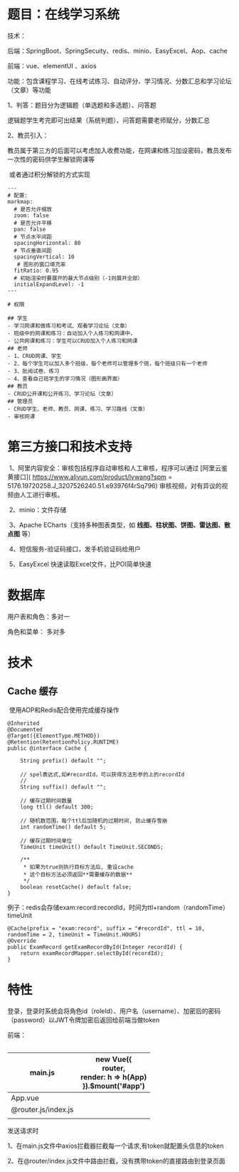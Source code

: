 



# 题目：在线学习系统

技术：

后端：SpringBoot、SpringSecuity、redis、minio、EasyExcel、Aop、cache

前端：vue、elementUI 、axios

功能：包含课程学习、在线考试练习、自动评分、学习情况、分数汇总和学习论坛（文章）等功能

1、判答：题目分为逻辑题（单选题和多选题）、问答题

​	逻辑题学生考完即可出结果（系统判题）、问答题需要老师赋分，分数汇总

2、教员引入：

​	教员属于第三方的后面可以考虑加入收费功能，在网课和练习加设密码，教员发布一次性的密码供学生解锁网课等

​	或者通过积分解锁的方式实现

```markmap
---
# 配置:
markmap:
  # 是否允许缩放
  zoom: false
  # 是否允许平移
  pan: false
  # 节点水平间距
  spacingHorizontal: 80
  # 节点垂直间距
  spacingVertical: 10
   # 图形的窗口填充率
  fitRatio: 0.95
  # 初始渲染时要展开的最大节点级别（-1则展开全部）
  initialExpandLevel: -1
---

# 权限

## 学生
- 学习网课和做练习和考试、观看学习论坛（文章）
- 班级中的网课和练习：自动加入个人练习和网课中，
- 公共网课和练习：学生可以CRUD加入个人练习和网课
## 老师
- 1、CRUD网课、学生
- 2、每个学生可以加入多个班级，每个老师可以管理多个班，每个班级只有一个老师
- 3、批阅试卷、练习
- 4、查看自己班学生的学习情况（图形画界面）
## 教员
- CRUD公开课和公开练习、学习论坛（文章）
## 管理员
- CRUD学生、老师、教员、网课、练习、学习路线（文章）
- 审核网课
```



# 第三方接口和技术支持



​	1、阿里内容安全：审核包括程序自动审核和人工审核，程序可以通过 [阿里云鉴黄接口]( https://www.aliyun.com/product/lvwang?spm = 5176.19720258.J_3207526240.51.e93976f4rSq796) 审核视频，对有异议的视频由人工进行审核。

​	2、minio：文件存储

​    3、Apache ECharts（支持多种图表类型，如 **线图、柱状图、饼图、雷达图、散点图** 等）

​    4、短信服务-验证码接口，发手机验证码给用户

​	5、EasyExcel 快速读取Excel文件，比POI简单快速







# 数据库

用户表和角色：多对一

角色和菜单： 多对多





# 技术

## Cache 缓存

​	使用AOP和Redis配合使用完成缓存操作

```
@Inherited
@Documented
@Target({ElementType.METHOD})
@Retention(RetentionPolicy.RUNTIME)
public @interface Cache {

    String prefix() default "";

    // spel表达式,如#recordId，可以获得方法形参的上的recordId
    //
    String suffix() default "";

    // 缓存过期时间数量
    long ttl() default 300;

    // 随机数范围，每个ttl后加随机的过期时间, 防止缓存雪崩
    int randomTime() default 5;

    // 缓存过期时间单位
    TimeUnit timeUnit() default TimeUnit.SECONDS;

    /**
     * 如果为true则执行目标方法后, 重设cache
     * 这个目标方法必须返回**需要缓存的数据**
     */
    boolean resetCache() default false;
}
```

例子：redis会存储exam:record:recordId，时间为ttl+random（randomTime）   timeUnit

```
@Cache(prefix = "exam:record", suffix = "#recordId", ttl = 10, randomTime = 2, timeUnit = TimeUnit.HOURS)
@Override
public ExamRecord getExamRecordById(Integer recordId) {
    return examRecordMapper.selectById(recordId);
}
```





# 特性

登录，登录时系统会将角色id（roleId）、用户名（username）、加密后的密码（password）以JWT令牌加密后返回给前端当做token

前端：





```

```





| main.js             | new Vue({<br/>  router,<br/>  render: h => h(App)<br/>}).$mount('#app') |
| ------------------- | ------------------------------------------------------------ |
| App.vue             | <router-view></router-view>                                  |
| @router.js/index.js |                                                              |
|                     |                                                              |

发送请求时

​	1、在main.js文件中axios拦截器拦截每一个请求,有token就配置头信息的token

​	2、在@router/index.js文件中路由拦截，没有携带token的直接路由到登录页面
